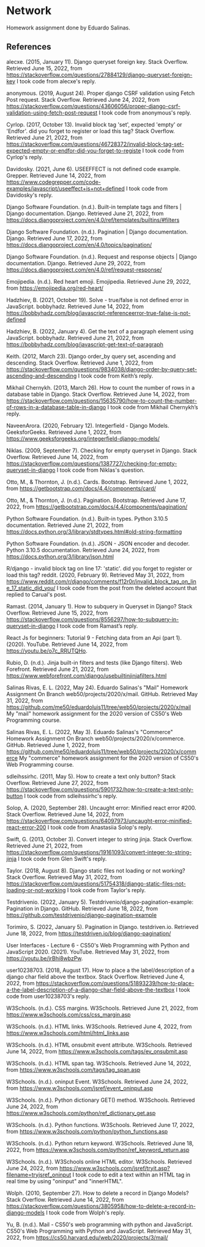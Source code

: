# Network

Homework assignment done by Eduardo Salinas.

## References

alecxe. (2015, January 11). Django queryset foreign key. Stack Overflow. Retrieved June 15, 2022, from https://stackoverflow.com/questions/27884129/django-queryset-foreign-key I took code from alecxe's reply.

anonymous. (2019, August 24). Proper django CSRF validation using Fetch Post request. Stack Overflow. Retrieved June 24, 2022, from https://stackoverflow.com/questions/43606056/proper-django-csrf-validation-using-fetch-post-request I took code from anonymous's reply.

Cyrlop. (2017, October 13). Invalid block tag 'set', expected 'empty' or 'Endfor'. did you forget to register or load this tag? Stack Overflow. Retrieved June 21, 2022, from https://stackoverflow.com/questions/46728372/invalid-block-tag-set-expected-empty-or-endfor-did-you-forget-to-registe I took code from Cyrlop's reply.

Davidosky. (2021, June 6). USEEFFECT is not defined code example. Grepper. Retrieved June 14, 2022, from https://www.codegrepper.com/code-examples/javascript/useeffect+is+not+defined I took code from Davidosky's reply.

Django Software Foundation. (n.d.). Built-in template tags and filters | Django documentation. Django. Retrieved June 21, 2022, from https://docs.djangoproject.com/en/4.0/ref/templates/builtins/#filters 

Django Software Foundation. (n.d.). Pagination | Django documentation. Django. Retrieved June 17, 2022, from https://docs.djangoproject.com/en/4.0/topics/pagination/ 

Django Software Foundation. (n.d.). Request and response objects | Django documentation. Django. Retrieved June 29, 2022, from https://docs.djangoproject.com/en/4.0/ref/request-response/ 

Emojipedia. (n.d.). Red heart emoji. Emojipedia. Retrieved June 29, 2022, from https://emojipedia.org/red-heart/ 

Hadzhiev, B. (2021, October 19). Solve - true/false is not defined error in JavaScript. bobbyhadz. Retrieved June 14, 2022, from https://bobbyhadz.com/blog/javascript-referenceerror-true-false-is-not-defined 

Hadzhiev, B. (2022, January 4). Get the text of a paragraph element using JavaScript. bobbyhadz. Retrieved June 21, 2022, from https://bobbyhadz.com/blog/javascript-get-text-of-paragraph 

Keith. (2012, March 23). Django order_by query set, ascending and descending. Stack Overflow. Retrieved June 1, 2022, from https://stackoverflow.com/questions/9834038/django-order-by-query-set-ascending-and-descending I took code from Keith’s reply.

Mikhail Chernykh. (2013, March 26). How to count the number of rows in a database table in Django. Stack Overflow. Retrieved June 14, 2022, from https://stackoverflow.com/questions/15635790/how-to-count-the-number-of-rows-in-a-database-table-in-django I took code from Mikhail Chernykh’s reply.

NaveenArora. (2020, February 12). Integerfield - Django Models. GeeksforGeeks. Retrieved June 1, 2022, from https://www.geeksforgeeks.org/integerfield-django-models/ 

Niklas. (2009, September 7). Checking for empty queryset in Django. Stack Overflow. Retrieved June 14, 2022, from https://stackoverflow.com/questions/1387727/checking-for-empty-queryset-in-django I took code from Niklas's question.

Otto, M., &amp; Thornton, J. (n.d.). Cards. Bootstrap. Retrieved June 1, 2022, from https://getbootstrap.com/docs/4.4/components/card/ 

Otto, M., &amp; Thornton, J. (n.d.). Pagination. Bootstrap. Retrieved June 17, 2022, from https://getbootstrap.com/docs/4.4/components/pagination/ 

Python Software Foundation. (n.d.). Built-in types. Python 3.10.5 documentation. Retrieved June 21, 2022, from https://docs.python.org/3/library/stdtypes.html#old-string-formatting 

Python Software Foundation. (n.d.). JSON - JSON encoder and decoder. Python 3.10.5 documentation. Retrieved June 24, 2022, from https://docs.python.org/3/library/json.html 

R/django - invalid block tag on line 17: 'static'. did you forget to register or load this tag? reddit. (2020, February 9). Retrieved May 31, 2022, from https://www.reddit.com/r/django/comments/f12r0r/invalid_block_tag_on_line_17_static_did_you/ I took code from the post from the deleted account that replied to Carual's post.

Ramast. (2014, January 1). How to subquery in Queryset in Django? Stack Overflow. Retrieved June 15, 2022, from https://stackoverflow.com/questions/8556297/how-to-subquery-in-queryset-in-django I took code from Ramast’s reply.

React Js for beginners: Tutorial 9 - Fetching data from an Api (part 1). (2020). YouTube. Retrieved June 14, 2022, from https://youtu.be/o7c_RRUTQHo. 

Rubio, D. (n.d.). Jinja built-in filters and tests (like Django filters). Web Forefront. Retrieved June 21, 2022, from https://www.webforefront.com/django/usebuiltinjinjafilters.html 

Salinas Rivas, E. L. (2022, May 24). Eduardo Salinas's "Mail" Homework Assignment On Branch web50/projects/2020/x/mail. GitHub. Retrieved May 31, 2022, from https://github.com/me50/eduardoluis11/tree/web50/projects/2020/x/mail My "mail" homework assignment for the 2020 version of CS50's Web Programming course.

Salinas Rivas, E. L. (2022, May 3). Eduardo Salinas's "Commerce" Homework Assignment On Branch web50/projects/2020/x/commerce. GitHub. Retrieved June 1, 2022, from https://github.com/me50/eduardoluis11/tree/web50/projects/2020/x/commerce  My "commerce" homework assignment for the 2020 version of CS50's Web Programming course.

sdleihssirhc. (2011, May 5). How to create a text only button? Stack Overflow. Retrieved June 27, 2022, from https://stackoverflow.com/questions/5901732/how-to-create-a-text-only-button I took code from sdleihssirhc's reply.

Solop, A. (2020, September 28). Uncaught error: Minified react error #200. Stack Overflow. Retrieved June 14, 2022, from https://stackoverflow.com/questions/64097973/uncaught-error-minified-react-error-200 I took code from Anastasiia Solop's reply.

Swift, G. (2013, October 3). Convert integer to string jinja. Stack Overflow. Retrieved June 21, 2022, from https://stackoverflow.com/questions/19161093/convert-integer-to-string-jinja I took code from Glen Swift's reply.

Taylor. (2018, August 8). Django static files not loading or not working? Stack Overflow. Retrieved May 31, 2022, from https://stackoverflow.com/questions/51754318/django-static-files-not-loading-or-not-working I took code from Taylor's reply.

Testdrivenio. (2022, January 5). Testdrivenio/django-pagination-example: Pagination in Django. GitHub. Retrieved June 18, 2022, from https://github.com/testdrivenio/django-pagination-example 

Torimiro, S. (2022, January 5). Pagination in Django. testdriven.io. Retrieved June 18, 2022, from https://testdriven.io/blog/django-pagination/ 

User Interfaces - Lecture 6 - CS50's Web Programming with Python and JavaScript 2020. (2021). YouTube. Retrieved May 31, 2022, from https://youtu.be/jrBhi8wbzPw. 

user10238703. (2018, August 17). How to place a the label/description of a django char field above the textbox. Stack Overflow. Retrieved June 4, 2022, from https://stackoverflow.com/questions/51893239/how-to-place-a-the-label-description-of-a-django-char-field-above-the-textbox I took code from user10238703's reply.

W3Schools. (n.d.). CSS margins. W3Schools. Retrieved June 21, 2022, from https://www.w3schools.com/css/css_margin.asp 

W3Schools. (n.d.). HTML links. W3Schools. Retrieved June 4, 2022, from https://www.w3schools.com/html/html_links.asp 

W3Schools. (n.d.). HTML onsubmit event attribute. W3Schools. Retrieved June 14, 2022, from https://www.w3schools.com/tags/ev_onsubmit.asp 

W3Schools. (n.d.). HTML span tag. W3Schools. Retrieved June 14, 2022, from https://www.w3schools.com/tags/tag_span.asp 

W3Schools. (n.d.). oninput Event. W3Schools. Retrieved June 24, 2022, from https://www.w3schools.com/jsref/event_oninput.asp 

W3Schools. (n.d.). Python dictionary GET() method. W3Schools. Retrieved June 24, 2022, from https://www.w3schools.com/python/ref_dictionary_get.asp 

W3Schools. (n.d.). Python functions. W3Schools. Retrieved June 17, 2022, from https://www.w3schools.com/python/python_functions.asp 

W3Schools. (n.d.). Python return keyword. W3Schools. Retrieved June 18, 2022, from https://www.w3schools.com/python/ref_keyword_return.asp 

W3Schools. (n.d.). W3Schools online HTML editor. W3Schools. Retrieved June 24, 2022, from https://www.w3schools.com/jsref/tryit.asp?filename=tryjsref_oninput I took code to edit a text within an HTML tag in real time by using "oninput" and "innerHTML".

Wolph. (2010, September 27). How to delete a record in Django Models? Stack Overflow. Retrieved June 14, 2022, from https://stackoverflow.com/questions/3805958/how-to-delete-a-record-in-django-models I took code from Wolph's reply.

Yu, B. (n.d.). Mail - CS50's web programming with python and JavaScript. CS50's Web Programming with Python and JavaScript. Retrieved May 31, 2022, from https://cs50.harvard.edu/web/2020/projects/3/mail/ 